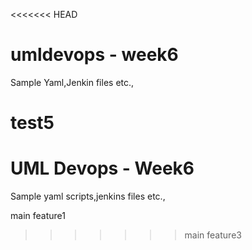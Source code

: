 <<<<<<< HEAD
# umldevops - week6

Sample Yaml,Jenkin files etc.,

test5
=======
# UML Devops - Week6

Sample yaml scripts,jenkins files etc.,

main
feature1
>>>>>>> main
feature3
